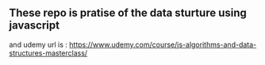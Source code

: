 ## These repo is pratise of the data sturture using javascript 

and udemy url is : https://www.udemy.com/course/js-algorithms-and-data-structures-masterclass/


